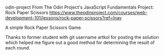 odin-project
From The Odin Project's JavaScript Fundamentals Project: Rock Paper Scissors 
https://www.theodinproject.com/courses/web-development-101/lessons/rock-paper-scissors?ref=lnav

A simple Rock Paper Scissors Game. 

Thanks to former student with git username artkol for posting the solution which helped me figure out a good method for determining the result of each round.
